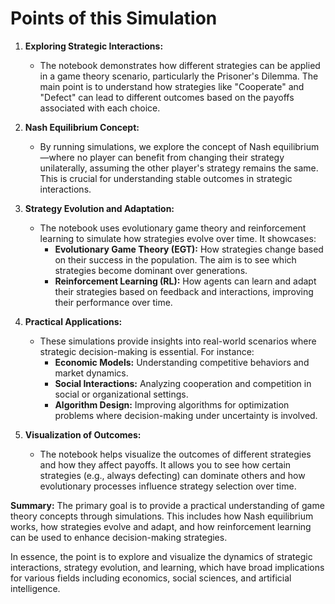 # Points of this Simulation

1. **Exploring Strategic Interactions:**
   - The notebook demonstrates how different strategies can be applied in a game theory scenario, particularly the Prisoner's Dilemma. The main point is to understand how strategies like "Cooperate" and "Defect" can lead to different outcomes based on the payoffs associated with each choice.

2. **Nash Equilibrium Concept:**
   - By running simulations, we explore the concept of Nash equilibrium—where no player can benefit from changing their strategy unilaterally, assuming the other player's strategy remains the same. This is crucial for understanding stable outcomes in strategic interactions.

3. **Strategy Evolution and Adaptation:**
   - The notebook uses evolutionary game theory and reinforcement learning to simulate how strategies evolve over time. It showcases:
     - **Evolutionary Game Theory (EGT):** How strategies change based on their success in the population. The aim is to see which strategies become dominant over generations.
     - **Reinforcement Learning (RL):** How agents can learn and adapt their strategies based on feedback and interactions, improving their performance over time.

4. **Practical Applications:**
   - These simulations provide insights into real-world scenarios where strategic decision-making is essential. For instance:
     - **Economic Models:** Understanding competitive behaviors and market dynamics.
     - **Social Interactions:** Analyzing cooperation and competition in social or organizational settings.
     - **Algorithm Design:** Improving algorithms for optimization problems where decision-making under uncertainty is involved.

5. **Visualization of Outcomes:**
   - The notebook helps visualize the outcomes of different strategies and how they affect payoffs. It allows you to see how certain strategies (e.g., always defecting) can dominate others and how evolutionary processes influence strategy selection over time.

**Summary:** The primary goal is to provide a practical understanding of game theory concepts through simulations. This includes how Nash equilibrium works, how strategies evolve and adapt, and how reinforcement learning can be used to enhance decision-making strategies.

In essence, the point is to explore and visualize the dynamics of strategic interactions, strategy evolution, and learning, which have broad implications for various fields including economics, social sciences, and artificial intelligence.
